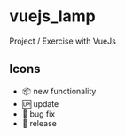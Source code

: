 # vuejs_lamp

Project / Exercise with VueJs

## Icons

- :package: new functionality
- :up: update
- :bug: bug fix
- :checkered_flag: release
